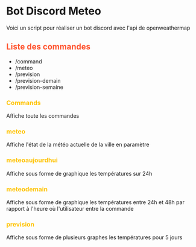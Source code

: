 # Bot Discord Meteo

Voici un script pour réaliser un bot discord avec l'api de openweathermap

## <span style="color: #FF5733">Liste des commandes</span>
- /command
- /meteo
- /prevision
- /prevision-demain
- /prevision-semaine

### <span style="color: #FFC300">Commands</span>
Affiche toute les commandes

### <span style="color: #FFC300">meteo</span>
Affiche l'état de la météo actuelle de la ville en paramètre

### <span style="color: #FFC300">meteoaujourdhui</span>
Affiche sous forme de graphique les températures sur 24h

### <span style="color: #FFC300">meteodemain</span>
Affiche sous forme de graphique les températures entre 24h et 48h par rapport à l'heure où l'utilisateur entre la commande

### <span style="color: #FFC300">prevision<span>
Affiche sous forme de plusieurs graphes les températures pour 5 jours